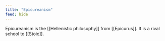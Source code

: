```yaml
---
title: "Epicureanism"
feed: hide
---
```


Epicureanism is the [[Hellenistic philosophy]] from [[Epicurus]]. It is a rival school to [[Stoic]]. 